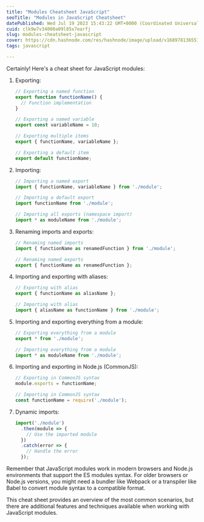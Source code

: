 ```yaml
---
title: "Modules Cheatsheet JavaScript"
seoTitle: "Modules in JavaScript Cheatsheet"
datePublished: Wed Jul 19 2023 15:43:22 GMT+0000 (Coordinated Universal Time)
cuid: clk9w7v34000a09l85x7earfj
slug: modules-cheatsheet-javascript
cover: https://cdn.hashnode.com/res/hashnode/image/upload/v1689781365519/f3ca2aaa-8581-438a-b402-503955a18514.png
tags: javascript

---
```


Certainly! Here's a cheat sheet for JavaScript modules:

1. Exporting:
    
    ```javascript
    // Exporting a named function
    export function functionName() {
      // Function implementation
    }
    
    // Exporting a named variable
    export const variableName = 10;
    
    // Exporting multiple items
    export { functionName, variableName };
    
    // Exporting a default item
    export default functionName;
    ```
    
2. Importing:
    
    ```javascript
    // Importing a named export
    import { functionName, variableName } from './module';
    
    // Importing a default export
    import functionName from './module';
    
    // Importing all exports (namespace import)
    import * as moduleName from './module';
    ```
    
3. Renaming imports and exports:
    
    ```javascript
    // Renaming named imports
    import { functionName as renamedFunction } from './module';
    
    // Renaming named exports
    export { functionName as renamedFunction };
    ```
    
4. Importing and exporting with aliases:
    
    ```javascript
    // Exporting with alias
    export { functionName as aliasName };
    
    // Importing with alias
    import { aliasName as functionName } from './module';
    ```
    
5. Importing and exporting everything from a module:
    
    ```javascript
    // Exporting everything from a module
    export * from './module';
    
    // Importing everything from a module
    import * as moduleName from './module';
    ```
    
6. Importing and exporting in Node.js (CommonJS):
    
    ```javascript
    // Exporting in CommonJS syntax
    module.exports = functionName;
    
    // Importing in CommonJS syntax
    const functionName = require('./module');
    ```
    
7. Dynamic imports:
    
    ```javascript
    import('./module')
      .then(module => {
        // Use the imported module
      })
      .catch(error => {
        // Handle the error
      });
    ```
    

Remember that JavaScript modules work in modern browsers and Node.js environments that support the ES modules syntax. For older browsers or Node.js versions, you might need a bundler like Webpack or a transpiler like Babel to convert module syntax to a compatible format.

This cheat sheet provides an overview of the most common scenarios, but there are additional features and techniques available when working with JavaScript modules.